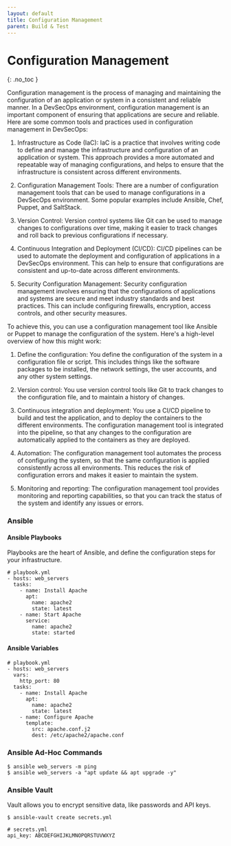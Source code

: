 ```yaml
---
layout: default
title: Configuration Management
parent: Build & Test
---
```


# Configuration Management
{: .no_toc }

Configuration management is the process of managing and maintaining the configuration of an application or system in a consistent and reliable manner. In a DevSecOps environment, configuration management is an important component of ensuring that applications are secure and reliable. Here are some common tools and practices used in configuration management in DevSecOps:


1. Infrastructure as Code (IaC): IaC is a practice that involves writing code to define and manage the infrastructure and configuration of an application or system. This approach provides a more automated and repeatable way of managing configurations, and helps to ensure that the infrastructure is consistent across different environments.

2. Configuration Management Tools: There are a number of configuration management tools that can be used to manage configurations in a DevSecOps environment. Some popular examples include Ansible, Chef, Puppet, and SaltStack.

3. Version Control: Version control systems like Git can be used to manage changes to configurations over time, making it easier to track changes and roll back to previous configurations if necessary.

4. Continuous Integration and Deployment (CI/CD): CI/CD pipelines can be used to automate the deployment and configuration of applications in a DevSecOps environment. This can help to ensure that configurations are consistent and up-to-date across different environments.

5. Security Configuration Management: Security configuration management involves ensuring that the configurations of applications and systems are secure and meet industry standards and best practices. This can include configuring firewalls, encryption, access controls, and other security measures.



To achieve this, you can use a configuration management tool like Ansible or Puppet to manage the configuration of the system. Here's a high-level overview of how this might work:

1. Define the configuration: You define the configuration of the system in a configuration file or script. This includes things like the software packages to be installed, the network settings, the user accounts, and any other system settings.

2. Version control: You use version control tools like Git to track changes to the configuration file, and to maintain a history of changes.

3. Continuous integration and deployment: You use a CI/CD pipeline to build and test the application, and to deploy the containers to the different environments. The configuration management tool is integrated into the pipeline, so that any changes to the configuration are automatically applied to the containers as they are deployed.

4. Automation: The configuration management tool automates the process of configuring the system, so that the same configuration is applied consistently across all environments. This reduces the risk of configuration errors and makes it easier to maintain the system.

5. Monitoring and reporting: The configuration management tool provides monitoring and reporting capabilities, so that you can track the status of the system and identify any issues or errors.



### Ansible 

#### Ansible Playbooks

Playbooks are the heart of Ansible, and define the configuration steps for your infrastructure.

```
# playbook.yml
- hosts: web_servers
  tasks:
    - name: Install Apache
      apt:
        name: apache2
        state: latest
    - name: Start Apache
      service:
        name: apache2
        state: started
```




#### Ansible Variables


```
# playbook.yml
- hosts: web_servers
  vars:
    http_port: 80
  tasks:
    - name: Install Apache
      apt:
        name: apache2
        state: latest
    - name: Configure Apache
      template:
        src: apache.conf.j2
        dest: /etc/apache2/apache.conf

```


### Ansible Ad-Hoc Commands


```
$ ansible web_servers -m ping
$ ansible web_servers -a "apt update && apt upgrade -y"
```


### Ansible Vault

Vault allows you to encrypt sensitive data, like passwords and API keys.

```
$ ansible-vault create secrets.yml
```

```
# secrets.yml
api_key: ABCDEFGHIJKLMNOPQRSTUVWXYZ
```
